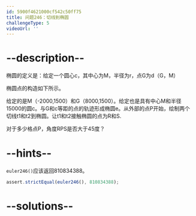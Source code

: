 ```yaml
---
id: 5900f4621000cf542c50ff75
title: 问题246：切线到椭圆
challengeType: 5
videoUrl: ''
---
```


# --description--

椭圆的定义是：给定一个圆心c，其中心为M，半径为r，点G为d（G，M）

椭圆点的构造如下所示。

给定的是M（-2000,1500）和G（8000,1500）。给定也是具有中心M和半径15000的圆c。与G和c等距的点的轨迹形成椭圆e。从外部的点P开始，绘制两个切线t1和t2到椭圆。让t1和t2接触椭圆的点为R和S.

对于多少格点P，角度RPS是否大于45度？

# --hints--

`euler246()`应该返回810834388。

```js
assert.strictEqual(euler246(), 810834388);
```

# --solutions--

